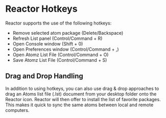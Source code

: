 # Reactor Hotkeys

Reactor supports the use of the following hotkeys:

- Remove selected atom package (Delete/Backspace)
- Refresh List panel (Control/Command + R)
- Open Console window (Shift + 0)
- Open Preferences window (Control/Command + ,)
- Open Atomz List File (Control/Command + O)
- Save Atomz List File (Control/Command + S)

## Drag and Drop Handling

In addition to using hotkeys, you can also use drag & drop approaches to drag an Atoms list file (.lst) document from your desktop folder onto the Reactor icon. Reactor will then offer to install the list of favorite packages. This makes it quick to sync the same atoms between local and remote computers.

